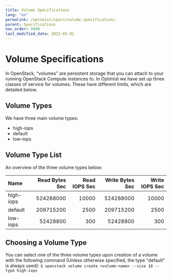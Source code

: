 ```yaml
---
title: Volume Specifications
lang: "en"
permalink: /optimist/specs/volume_specification/
parent: Specifications
nav_order: 9400
last_modified_date: 2022-02-02
---
```


# Volume Specifications

In OpenStack, “volumes” are persistent storage that you can attach to your running OpenStack Compute instances to. In Optimist we have set up three classes of service for volumes. These have different limits, which are detailed below.

## Volume Types

We have three main volume types:

* high-iops
* default
* low-iops

## Volume Type List

An overview of the three volume types below:

| Name          | Read Bytes Sec | Read IOPS Sec  | Write Bytes Sec | Write IOPS Sec |
| :------------ | -------------: | -------------: | --------------: | -------------: |
| high-iops     | 524288000      | 10000          | 524288000       | 10000          |
| default       | 209715200      | 2500           | 209715200       | 2500           |
| low-iops      | 52428800       | 300            | 52428800        | 300            |

## Choosing a Volume Type

You can select one of the three volume types upon creation of a volume with the following command (Unless otherwise specified, the type "default" is always used):
`$ openstack volume create <volume-name> --size 10 --type high-iops`
